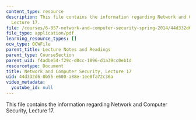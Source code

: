 ```yaml
---
content_type: resource
description: This file contains the information regarding Network and Computer Security,
  Lecture 17.
file: /courses/6-857-network-and-computer-security-spring-2014/44d332d60b55e600a88e1ee8fa72c36a_MIT6_857S14_Lec17.pdf
file_type: application/pdf
learning_resource_types: []
ocw_type: OCWFile
parent_title: Lecture Notes and Readings
parent_type: CourseSection
parent_uid: f4adbe54-f29c-d0cc-1896-d1a39cc0eb1d
resourcetype: Document
title: Network and Computer Security, Lecture 17
uid: 44d332d6-0b55-e600-a88e-1ee8fa72c36a
video_metadata:
  youtube_id: null
---
```

This file contains the information regarding Network and Computer Security, Lecture 17.

